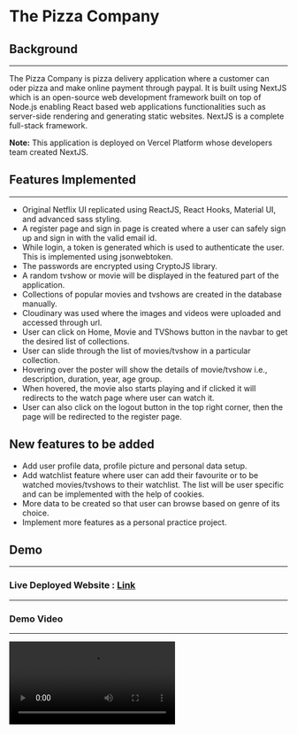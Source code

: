 # The Pizza Company


## Background
---

  The Pizza Company is pizza delivery application where a customer can oder pizza and make online payment through paypal. It is built using NextJS 
  which is an open-source web development framework built on top of Node.js enabling React based web applications functionalities such as server-side rendering 
  and generating static websites. NextJS is a complete full-stack framework.

**Note:** This application is deployed on Vercel Platform whose developers team created NextJS.

## Features Implemented
---

* Original Netflix UI replicated using ReactJS, React Hooks, Material UI, and advanced sass styling.
* A register page and sign in page is created where a user can safely sign up and sign in with the valid email id.
* While login, a token is generated which is used to authenticate the user. This is implemented using jsonwebtoken. 
* The passwords are encrypted using CryptoJS library.
* A random tvshow or movie will be displayed in the featured part of the application.
* Collections of popular movies and tvshows are created in the database manually.
* Cloudinary was used where the images and videos were uploaded and accessed through url.
* User can click on Home, Movie and TVShows button in the navbar to get the desired list of collections.
* User can slide through the list of movies/tvshow in a particular collection.
* Hovering over the poster will show the details of movie/tvshow i.e., description, duration, year, age group.
* When hovered, the movie also starts playing and if clicked it will redirects to the watch page where user can watch it.
* User can also click on the logout button in the top right corner, then the page will be redirected to the register page.


## New features to be added

* Add user profile data, profile picture and personal data setup.
* Add watchlist feature where user can add their favourite or to be watched movies/tvshows to their watchlist. 
  The list will be user specific and can be implemented with the help of cookies.
* More data to be created so that user can browse based on genre of its choice.
* Implement more features as a personal practice project.


## Demo
---

### Live Deployed Website : [Link](https://the-pizza-company.vercel.app/)
---

### Demo Video
---

![Demo-Video](https://res.cloudinary.com/du7od2uuc/video/upload/v1653816418/pizza-uploads/The_Pizza_Company_-_Personal_-_Microsoft_Edge_2022-05-29_14-51-52_lhh9iq.mp4)



